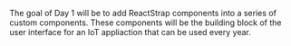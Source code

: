 The goal of Day 1 will be to add ReactStrap components into a series of custom components. These components will be the building block of the user interface for an IoT appliaction
that can be used every year.